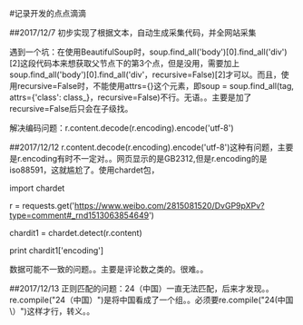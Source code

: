 #记录开发的点点滴滴

##2017/12/7
初步实现了根据文本，自动生成采集代码，并全网站采集

遇到一个坑：在使用BeautifulSoup时，soup.find_all('body')[0].find_all('div')[2]这段代码本来想获取父节点下的第3个点，但是没用，需要加上soup.find_all('body')[0].find_all('div'，recursive=False)[2]才可以。而且，使用recursive=False时，不能使用attrs={}这个元素，即soup = soup.find_all(tag, attrs={'class': class_}，recursive=False)不行。无语。。主要是加了recursive=False后只会在子级找。

解决编码问题：r.content.decode(r.encoding).encode('utf-8')

##2017/12/12
r.content.decode(r.encoding).encode('utf-8')这种有问题，主要是r.encoding有时不一定对。。网页显示的是GB2312,但是r.encoding的是iso88591，这就尴尬了。使用chardet包，

import chardet

r = requests.get('https://www.weibo.com/2815081520/DvGP9pXPv?type=comment#_rnd1513063854649')

chardit1 = chardet.detect(r.content)

print chardit1['encoding']


数据可能不一致的问题。。主要是评论数之类的。很难。。

##2017/12/13
正则匹配的问题：24（中国）一直无法匹配，后来才发现。。re.compile("24（中国）")是将中国看成了一个组。。必须要re.compile("24\(中国\）")这样才行，转义。。